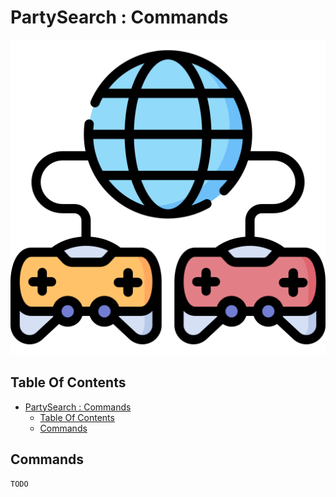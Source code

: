 # PartySearch : Commands

![Icon](../icon.png)

## Table Of Contents

- [PartySearch : Commands](#PartySearch--commands)
  - [Table Of Contents](#table-of-contents)
  - [Commands](#commands)

## Commands

```bash
TODO
```

